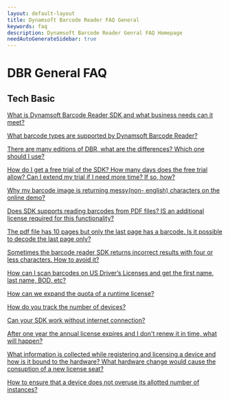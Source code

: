 ```yaml
---
layout: default-layout
title: Dynamsoft Barcode Reader FAQ General
keywords: faq
description: Dynamsoft Barcode Reader Genral FAQ Homepage
needAutoGenerateSidebar: true
---
```


# DBR General FAQ



## Tech Basic

<a href="{{site.dbr-general}}what-is-dbr.html" target="_blank">What is Dynamsoft Barcode Reader SDK and what business needs can it meet?</a>

<a href="{{site.dbr-general}}supported-barcode-formats.html" target="_blank">What barcode types are supported by Dynamsoft Barcode Reader?</a>

<a href="{{site.dbr-general}}different-editions-of-dbr.html" target="_blank">There are many editions of DBR, what are the differences? Which one should I use?</a>

<a href="{{site.dbr-general}}dbr-free-trail.html" target="_blank">How do I get a free trial of the SDK? How many days does the free trial allow? Can I extend my trial if I need more time? If so, how?</a>

<a href="{{site.dbr-general}}non-english-characters.html" target="_blank">Why my barcode image is returning messy(non- english) characters on the online demo?</a>

<a href="{{site.dbr-general}}dbr-supports-pdf.html" target="_blank">Does SDK supports reading barcodes from PDF files? IS an additional license required for this functionality?</a>

<a href="{{site.dbr-general}}scan-specific-page.html" target="_blank">The pdf file has 10 pages but only the last page has a barcode. Is it possible to decode the last page only?</a>

<a href="{{site.dbr-general}}avoid-incorrect-results.html" target="_blank">Sometimes the barcode reader SDK returns incorrect results with four or less characters. How to avoid it?</a>

<a href="{{site.dbr-general}}scan-us-drivers-license.html" target="_blank">How can I scan barcodes on US Driver’s Licenses and get the first name, last name, BOD, etc?</a>

<a href="{{site.dbr-general}}expand-quota-for-runtime-license.html" target="_blank">How can we expand the quota of a runtime license?</a>

<a href="{{site.dbr-general}}track-license.html" target="_blank">How do you track the number of devices?</a>

<a href="{{site.dbr-general}}sdk-works-without-internet.html" target="_blank">Can your SDK work without internet connection?</a>

<a href="{{site.dbr-general}}what-happens-if-license-expires.html" target="_blank">After one year the annual license expires and I don't renew it in time, what will happen?</a>

<a href="{{site.dbr-general}}how-hardware-is-bind-to-license.html" target="_blank">What information is collected while registering and licensing a device and how is it bound to the hardware? What hardware change would cause the consuption of a new license seat?</a>

<a href="{{site.dbr-general}}ensure-no-overuse.html" target="_blank">How to ensure that a device does not overuse its allotted number of instances?</a>
